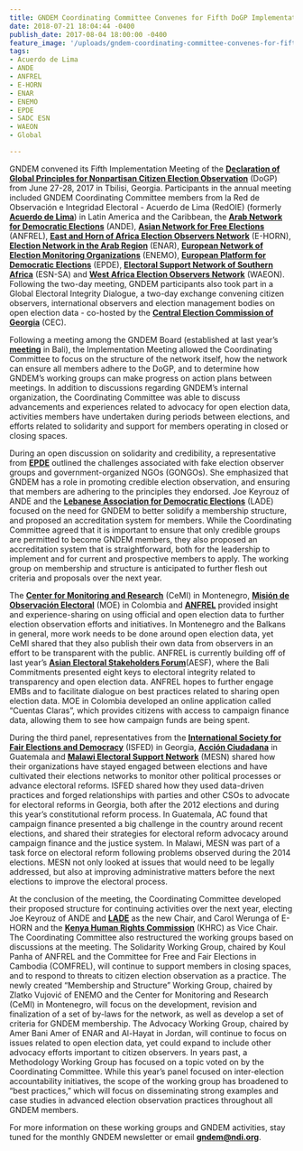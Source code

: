 ```yaml
---
title: GNDEM Coordinating Committee Convenes for Fifth DoGP Implementation Meeting
date: 2018-07-21 18:04:44 -0400
publish_date: 2017-08-04 18:00:00 -0400
feature_image: '/uploads/gndem-coordinating-committee-convenes-for-fifth-dogp-implementation-meeting.jpg'
tags:
- Acuerdo de Lima
- ANDE
- ANFREL
- E-HORN
- ENAR
- ENEMO
- EPDE
- SADC ESN
- WAEON
- Global

---
```

GNDEM convened its Fifth Implementation Meeting of the [**Declaration of Global Principles for Nonpartisan Citizen Election Observation**](http://www.gndem.org/declaration-of-global-principles) (DoGP) from June 27-28, 2017 in Tbilisi, Georgia. Participants in the annual meeting included GNDEM Coordinating Committee members from la Red de Observación e Integridad Electoral - Acuerdo de Lima (RedOIE) (formerly [**Acuerdo de Lima**](http://www.gndem.org/es/acuerdo-de-lima)) in Latin America and the Caribbean, the [**Arab Network for Democratic Elections**](http://www.arabnde.org/arabic/) (ANDE), [**Asian Network for Free Elections**](http://anfrel.org/) (ANFREL), [**East and Horn of Africa Election Observers Network**](https://www.facebook.com/EastandHornofAfricaElectionObservationNetwork/) (E-HORN), [**Election Network in the Arab Region**](http://www.arabew.org/english/) (ENAR), [**European Network of Election Monitoring Organizations**](http://www.enemo.eu/en/home) (ENEMO), [**European Platform for Democratic Elections**](http://www.epde.org/en/) (EPDE), [**Electoral Support Network of Southern Africa**](https://www.facebook.com/SADC.ESN/) (ESN-SA) and [**West Africa Election Observers Network**](http://www.waeon.org/) (WAEON). Following the two-day meeting, GNDEM participants also took part in a Global Electoral Integrity Dialogue, a two-day exchange convening citizen observers, international observers and election management bodies on open election data - co-hosted by the [**Central Election Commission of Georgia**](http://cesko.ge/eng) (CEC).

Following a meeting among the GNDEM Board (established at last year’s [**meeting**](http://www.gndem.org/node/7238/) in Bali), the Implementation Meeting allowed the Coordinating Committee to focus on the structure of the network itself, how the network can ensure all members adhere to the DoGP, and to determine how GNDEM’s working groups can make progress on action plans between meetings. In addition to discussions regarding GNDEM’s internal organization, the Coordinating Committee was able to discuss advancements and experiences related to advocacy for open election data, activities members have undertaken during periods between elections, and efforts related to solidarity and support for members operating in closed or closing spaces.

During an open discussion on solidarity and credibility, a representative from [**EPDE**](http://www.epde.org/en/) outlined the challenges associated with fake election observer groups and government-organized NGOs (GONGOs). She emphasized that GNDEM has a role in promoting credible election observation, and ensuring that members are adhering to the principles they endorsed. Joe Keyrouz of ANDE and the [**Lebanese Association for Democratic Elections**](http://www.lade.org.lb/LADE.aspx?lang=en-us) (LADE) focused on the need for GNDEM to better solidify a membership structure, and proposed an accreditation system for members. While the Coordinating Committee agreed that it is important to ensure that only credible groups are permitted to become GNDEM members, they also proposed an accreditation system that is straightforward, both for the leadership to implement and for current and prospective members to apply. The working group on membership and structure is anticipated to further flesh out criteria and proposals over the next year.

The [**Center for Monitoring and Research**](http://cemi.org.me/en/) (CeMI) in Montenegro, [**Misión de Observación Electoral**](http://moe.org.co/) (MOE) in Colombia and [**ANFREL**](http://anfrel.org/) provided insight and experience-sharing on using official and open election data to further election observation efforts and initiatives. In Montenegro and the Balkans in general, more work needs to be done around open election data, yet CeMI shared that they also publish their own data from observers in an effort to be transparent with the public. ANFREL is currently building off of last year’s [**Asian Electoral Stakeholders Forum**](http://aesforum.anfrel.org/)(AESF), where the Bali Commitments presented eight keys to electoral integrity related to transparency and open election data. ANFREL hopes to further engage EMBs and to facilitate dialogue on best practices related to sharing open election data. MOE in Colombia developed an online application called “Cuentas Claras”, which provides citizens with access to campaign finance data, allowing them to see how campaign funds are being spent.

During the third panel, representatives from the [**International Society for Fair Elections and Democracy**](http://www.isfed.ge/) (ISFED) in Georgia, [**Acción Ciudadana**](https://www.facebook.com/accion.ciudadana.gt/) in Guatemala and [**Malawi Electoral Support Network**](http://www.mesnmw.org/) (MESN) shared how their organizations have stayed engaged between elections and have cultivated their elections networks to monitor other political processes or advance electoral reforms. ISFED shared how they used data-driven practices and forged relationships with parties and other CSOs to advocate for electoral reforms in Georgia, both after the 2012 elections and during this year’s constitutional reform process. In Guatemala, AC found that campaign finance presented a big challenge in the country around recent elections, and shared their strategies for electoral reform advocacy around campaign finance and the justice system. In Malawi, MESN was part of a task force on electoral reform following problems observed during the 2014 elections. MESN not only looked at issues that would need to be legally addressed, but also at improving administrative matters before the next elections to improve the electoral process.

At the conclusion of the meeting, the Coordinating Committee developed their proposed structure for continuing activities over the next year, electing Joe Keyrouz of ANDE and [**LADE**](http://www.lade.org.lb/LADE.aspx?lang=en-us) as the new Chair, and Carol Werunga of E-HORN and the [**Kenya Human Rights Commission**](http://www.khrc.or.ke/) (KHRC) as Vice Chair. The Coordinating Committee also restructured the working groups based on discussions at the meeting. The Solidarity Working Group, chaired by Koul Panha of ANFREL and the Committee for Free and Fair Elections in Cambodia (COMFREL), will continue to support members in closing spaces, and to respond to threats to citizen election observation as a practice. The newly created “Membership and Structure” Working Group, chaired by Zlatko Vujović of ENEMO and the Center for Monitoring and Research (CeMI) in Montenegro, will focus on the development, revision and finalization of a set of by-laws for the network, as well as develop a set of criteria for GNDEM membership. The Advocacy Working Group, chaired by Amer Bani Amer of ENAR and Al-Hayat in Jordan, will continue to focus on issues related to open election data, yet could expand to include other advocacy efforts important to citizen observers. In years past, a Methodology Working Group has focused on a topic voted on by the Coordinating Committee. While this year’s panel focused on inter-election accountability initiatives, the scope of the working group has broadened to “best practices,” which will focus on disseminating strong examples and case studies in advanced election observation practices throughout all GNDEM members.

For more information on these working groups and GNDEM activities, stay tuned for the monthly GNDEM newsletter or email [**gndem@ndi.org**](http://gndem.ndi.org/gndem@ndi.org).